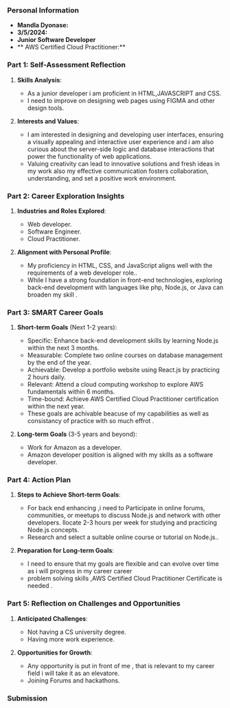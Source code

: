 
### Personal Information

- **Mandla Dyonase:**
- **3/5/2024:**
- **Junior Software Developer**
- ** AWS Certified Cloud Practitioner:**

### Part 1: Self-Assessment Reflection

1. **Skills Analysis**:
    
    - As a junior developer i am proficient in HTML,JAVASCRIPT and CSS.
    - I need to improve on designing web pages using FIGMA and other design tools.
2. **Interests and Values**:
    
    - I am  interested in designing and developing user interfaces, ensuring a visually appealing and interactive user experience and i am also  curious about the server-side logic and database interactions that power the functionality of web applications.
    - Valuing creativity can lead to innovative solutions and fresh ideas in my work also my effective communication fosters collaboration, understanding, and set a positive work environment.

### Part 2: Career Exploration Insights

1. **Industries and Roles Explored**:
    
    - Web developer.
    - Software Engineer.
    - Cloud Practitioner.
2. **Alignment with Personal Profile**:
    
    - My proficiency in HTML, CSS, and JavaScript aligns well with the requirements of a web developer role..
    -  While I  have a strong foundation in front-end technologies, exploring back-end development with languages like php, Node.js, or Java can broaden my skill .

### Part 3: SMART Career Goals

1. **Short-term Goals** (Next 1-2 years):
    
    - Specific: Enhance back-end development skills by learning Node.js within the next 3 months.
    - Measurable: Complete two online courses on database management by the end of the year.
    - Achievable: Develop a portfolio website using React.js by practicing 2 hours daily.
    - Relevant: Attend a cloud computing workshop to explore AWS fundamentals within 6 months.
    - Time-bound: Achieve AWS Certified Cloud Practitioner certification within the next year.
    - These goals are  achivable beacuse of my capabilities as well as consistancy of practice with so much effrot .
2. **Long-term Goals** (3-5 years and beyond):
    
    - Work for Amazon as a developer.
    - Amazon developer position is aligned with my skills as a software developer.

### Part 4: Action Plan

1. **Steps to Achieve Short-term Goals**:
    
    - For back end enhancing ,i need to Participate in online forums, communities, or meetups to discuss Node.js and network with other developers.
    llocate 2-3 hours per week for studying and practicing Node.js concepts.
    - Research and select a suitable online course or tutorial on Node.js..
2. **Preparation for Long-term Goals**:
    
    - I need to ensure that my goals are flexible and can evolve over time as i will  progress in my career career
    - problem solving skills ,AWS Certified Cloud Practitioner Certificate is needed .

### Part 5: Reflection on Challenges and Opportunities

1. **Anticipated Challenges**:
    
    - Not having a CS university degree.
    - Having more work experience.
2. **Opportunities for Growth**:
    
    - Any opportunity is put in front of me , that is relevant to my career field i will take it as an elevatore.
    - Joining Forums and hackathons.

### Submission





